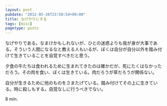 ```yaml
---
layout: post
pubdate: "2012-05-26T23:50:54+09:00"
title: なげやりにする
tags: [misc]
pagetype: posts
---
```

なげやりである。なまけかもしれないが、ひとの迷惑よりも我が身が大事である。そういう人間になるなと教える人もいるが、ぼくは自分が自分以外を踏み付けて生きていることを自覚すべきだと思う。

夕食の牛たちは食われるために生まれてきたのは確かだが、死にたくはなかっただろう。その肉を食い、ぼくは生きている。肉だろうが草だろうが関係ない。

自分が生きるために他のものをさまたげている。踏み付けてその上に生きている。時に殺しもする。自覚なしに行うべきでない。

8 min.
